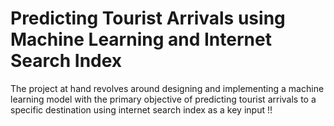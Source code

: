 # Predicting Tourist Arrivals using Machine Learning and Internet Search Index
The project at hand revolves around designing and implementing a machine learning model with the primary objective of predicting tourist arrivals to a specific destination using internet search index as a key input !!
 
 
